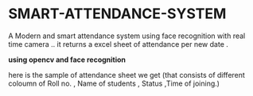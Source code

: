 # SMART-ATTENDANCE-SYSTEM
A Modern and smart attendance system using face recognition with real time camera .. it returns a excel sheet of attendance per new date .

**using opencv and face recognition**

here is the sample of attendance sheet we get (that consists of different coloumn of Roll no. , Name of students , Status ,Time of joining.)




